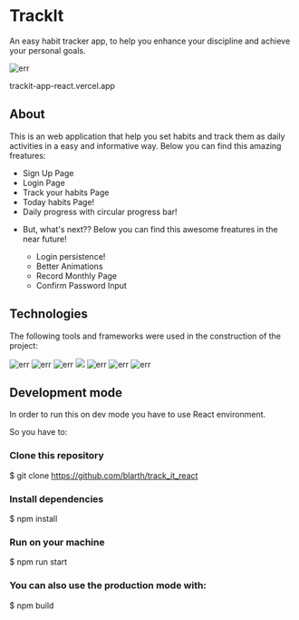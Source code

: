 # TrackIt

An easy habit tracker app, to help you enhance your discipline and achieve your personal goals.

<img src="https://github.com/blarth/track_it_react/blob/main/src/assets/preview.png" alt="err">

trackit-app-react.vercel.app

## About

This is an web application that help you set habits and track them as daily activities in a easy and informative way.
Below you can find this amazing freatures:

<ul>
 <li>Sign Up Page</li>
 <li>Login Page</li>
 <li>Track your habits Page</li>
 <li>Today habits Page!</li>
 <li>Daily progress with circular progress bar!<li/>


But, what's next??
Below you can find this awesome freatures in the near future!

<ul>
 <li>Login persistence!</li>
 <li>Better Animations</li>
 <li>Record Monthly Page</li>
 <li>Confirm Password Input</li>
</ul>
 
</ul>

## Technologies

The following tools and frameworks were used in the construction of the project:
 
 <img src="https://img.shields.io/badge/React-20232A?style=for-the-badge&logo=react&logoColor=61DAFB" alt="err">
 <img src="https://camo.githubusercontent.com/02621d023c99135970b1abbfe932b6a6a0b2e42aaebedae5f8299fd88d9ce029/68747470733a2f2f696d672e736869656c64732e696f2f62616467652f6178696f732532302d2532333230323332612e7376673f267374796c653d666f722d7468652d626164676526636f6c6f723d696e666f726d6174696f6e616c" alt="err">
 <img src="https://camo.githubusercontent.com/1f910993d89285a228d862414b5c4eabbe79e78b6a03a587ab40ab9fbcf4c745/68747470733a2f2f696d672e736869656c64732e696f2f62616467652f72656163745f726f7574652532302d2532333230323332612e7376673f267374796c653d666f722d7468652d6261646765266c6f676f3d7265616374266c6f676f436f6c6f723d253233363144414642" alt="err">
<img src="https://camo.githubusercontent.com/41326de293d3848e2ab0f29bf1680427128757fe6b586ceddf1097cb4eeb5ff7/68747470733a2f2f696d672e736869656c64732e696f2f62616467652f7374796c65642d2d636f6d706f6e656e74732d4442373039333f7374796c653d666f722d7468652d6261646765266c6f676f3d7374796c65642d636f6d706f6e656e7473266c6f676f436f6c6f723d7768697465" alt"err">
<img src="https://camo.githubusercontent.com/49fbb99f92674cc6825349b154b65aaf4064aec465d61e8e1f9fb99da3d922a1/68747470733a2f2f696d672e736869656c64732e696f2f62616467652f68746d6c352d2532334533344632362e7376673f7374796c653d666f722d7468652d6261646765266c6f676f3d68746d6c35266c6f676f436f6c6f723d7768697465" alt="err">
<img src="https://camo.githubusercontent.com/e6b67b27998fca3bccf4c0ee479fc8f9de09d91f389cccfbe6cb1e29c10cfbd7/68747470733a2f2f696d672e736869656c64732e696f2f62616467652f637373332d2532333135373242362e7376673f7374796c653d666f722d7468652d6261646765266c6f676f3d63737333266c6f676f436f6c6f723d7768697465" alt="err">
<img src="https://camo.githubusercontent.com/aeddc848275a1ffce386dc81c04541654ca07b2c43bbb8ad251085c962672aea/68747470733a2f2f696d672e736869656c64732e696f2f62616467652f6a6176617363726970742d2532333332333333302e7376673f7374796c653d666f722d7468652d6261646765266c6f676f3d6a617661736372697074266c6f676f436f6c6f723d253233463744463145" alt="err">

## Development mode
In order to run this on dev mode you have to use React environment.

So you have to:

 ### Clone this repository

$ git clone https://github.com/blarth/track_it_react

 ### Install dependencies

$ npm install

### Run on your machine

$ npm run start
### You can also use the production mode with:

$ npm build
